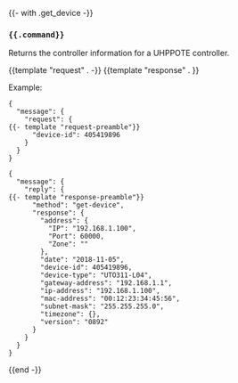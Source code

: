 {{- with .get_device -}}
### `{{.command}}`

Returns the controller information for a UHPPOTE controller.

{{template "request"  . -}}
{{template "response" . }}

Example:
```
{
  "message": {
    "request": {
{{- template "request-preamble"}}
      "device-id": 405419896
    }
  }
}

{
  "message": {
    "reply": {
{{- template "response-preamble"}}
      "method": "get-device",
      "response": {
        "address": {
          "IP": "192.168.1.100",
          "Port": 60000,
          "Zone": ""
        },
        "date": "2018-11-05",
        "device-id": 405419896,
        "device-type": "UTO311-L04",
        "gateway-address": "192.168.1.1",
        "ip-address": "192.168.1.100",
        "mac-address": "00:12:23:34:45:56",
        "subnet-mask": "255.255.255.0",
        "timezone": {},
        "version": "0892"
      }
    }
  }
}
```
{{end -}}


